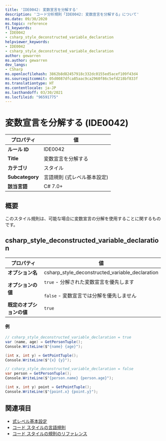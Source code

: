 ```yaml
---
title: 'IDE0042: 変数宣言を分解する'
description: 'コード分析規則「IDE0042: 変数宣言を分解する」について'
ms.date: 09/30/2020
ms.topic: reference
f1_keywords:
- IDE0042
- csharp_style_deconstructed_variable_declaration
helpviewer_keywords:
- IDE0042
- csharp_style_deconstructed_variable_declaration
author: gewarren
ms.author: gewarren
dev_langs:
- CSharp
ms.openlocfilehash: 3862b8d82457918c332dc0155ed5acef109f43d4
ms.sourcegitcommit: 05d0087dfca85aac9ca2960f86c5efd218bf833f
ms.translationtype: HT
ms.contentlocale: ja-JP
ms.lasthandoff: 03/30/2021
ms.locfileid: "96591775"
---
```

# <a name="deconstruct-variable-declaration-ide0042"></a>変数宣言を分解する (IDE0042)

|プロパティ|値|
|-|-|
| **ルール ID** | IDE0042 |
| **Title** | 変数宣言を分解する |
| **カテゴリ** | スタイル |
| **Subcategory** | 言語規則 (式レベル基本設定) |
| **該当言語** | C# 7.0+ |

## <a name="overview"></a>概要

このスタイル規則は、可能な場合に変数宣言の分解を使用することに関するものです。

## <a name="csharp_style_deconstructed_variable_declaration"></a>csharp_style_deconstructed_variable_declaration

|プロパティ|値|
|-|-|
| **オプション名** | csharp_style_deconstructed_variable_declaration
| **オプションの値** | `true` - 分解された変数宣言を優先します<br /><br />`false` - 変数宣言では分解を優先しません |
| **既定のオプションの値** | `true` |

#### <a name="example"></a>例

```csharp
// csharp_style_deconstructed_variable_declaration = true
var (name, age) = GetPersonTuple();
Console.WriteLine($"{name} {age}");

(int x, int y) = GetPointTuple();
Console.WriteLine($"{x} {y}");

// csharp_style_deconstructed_variable_declaration = false
var person = GetPersonTuple();
Console.WriteLine($"{person.name} {person.age}");

(int x, int y) point = GetPointTuple();
Console.WriteLine($"{point.x} {point.y}");
```

## <a name="see-also"></a>関連項目

- [式レベル基本設定](expression-level-preferences.md)
- [コード スタイルの言語規則](language-rules.md)
- [コード スタイルの規則のリファレンス](index.md)
